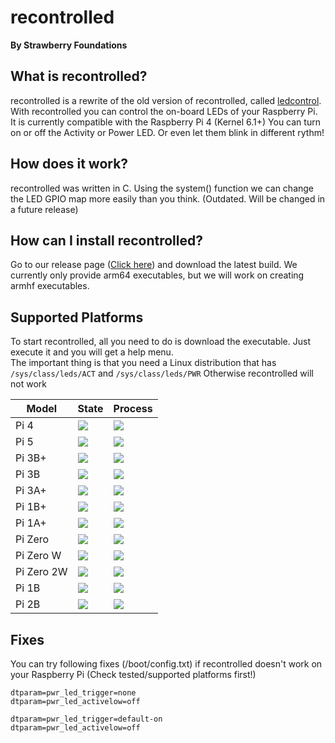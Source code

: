 # recontrolled
**By Strawberry Foundations**

## What is recontrolled?
recontrolled is a rewrite of the old version of recontrolled, called [ledcontrol](https://github.com/Strawberry-Software-Industries/ledcontrol). 
With recontrolled you can control the on-board LEDs of your Raspberry Pi. It is currently compatible with the Raspberry Pi 4 (Kernel 6.1+) You can turn on or off the Activity or Power LED. Or even let them blink in different rythm!

## How does it work?
recontrolled was written in C. Using the system() function we can change the LED GPIO map more easily than you think. (Outdated. Will be changed in a future release)

## How can I install recontrolled?
Go to our release page ([Click here](https://github.com/Strawberry-Foundations/recontrolled/releases)) and download the latest build. We currently only provide arm64 executables, but we will work on creating armhf executables.

## Supported Platforms
To start recontrolled, all you need to do is download the executable. Just execute it and you will get a help menu. <br>
The important thing is that you need a Linux distribution that has `/sys/class/leds/ACT` and `/sys/class/leds/PWR` 
Otherwise recontrolled will not work

| Model             | State                                                 | Process                                                       | 
| --                | --                                                    | --                                                            | 
| Pi 4              | ![](https://img.shields.io/badge/Supported-success)   | ![](https://img.shields.io/badge/Tested-success)              |   
| Pi 5              | ![](https://img.shields.io/badge/Untested-orange)     | ![](https://img.shields.io/badge/Not_planned/No_tester-red)   |  
| Pi 3B+            | ![](https://img.shields.io/badge/Untested-orange)     | ![](https://img.shields.io/badge/Not_planned/No_tester-red)   |  
| Pi 3B             | ![](https://img.shields.io/badge/Untested-orange)     | ![](https://img.shields.io/badge/Not_planned/No_tester-red)   |  
| Pi 3A+            | ![](https://img.shields.io/badge/Untested-orange)     | ![](https://img.shields.io/badge/Not_planned/No_tester-red)   |  
| Pi 1B+            | ![](https://img.shields.io/badge/Untested-orange)     | ![](https://img.shields.io/badge/Not_planned/No_tester-red)   |  
| Pi 1A+            | ![](https://img.shields.io/badge/Untested-orange)     | ![](https://img.shields.io/badge/Not_planned/No_tester-red)   |  
| Pi Zero           | ![](https://img.shields.io/badge/Untested-orange)     | ![](https://img.shields.io/badge/Not_planned/No_tester-red)   |
| Pi Zero W         | ![](https://img.shields.io/badge/Untested-orange)     | ![](https://img.shields.io/badge/Not_planned/No_tester-red)   |
| Pi Zero 2W        | ![](https://img.shields.io/badge/Untested-orange)     | ![](https://img.shields.io/badge/(Maybe)_Future-orange)       |
| Pi 1B             | ![](https://img.shields.io/badge/Unsupported-red)     | ![](https://img.shields.io/badge/Not_supported_(Official)-red)|  
| Pi 2B             | ![](https://img.shields.io/badge/Unsupported-red)     | ![](https://img.shields.io/badge/Not_supported_(Official)-red)|  




## Fixes
You can try following fixes (/boot/config.txt) if recontrolled doesn't work on your Raspberry Pi (Check tested/supported platforms first!)
```
dtparam=pwr_led_trigger=none
dtparam=pwr_led_activelow=off
```

```
dtparam=pwr_led_trigger=default-on
dtparam=pwr_led_activelow=off
```